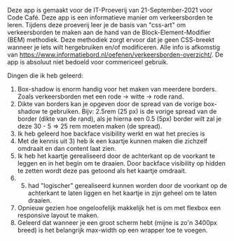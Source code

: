 Deze app is gemaakt voor de IT-Proeverij van 21-September-2021 voor Code Café. Deze app is een informatieve manier om verkeersborden te leren. 
Tijdens deze proeverij leer je de basis van "css-art" om verkeersborden te maken aan de hand van de Block-Element-Modifier (BEM) methodiek. Deze methodiek zorgt ervoor dat je geen CSS-breekt wanneer je iets wilt hergebruiken en/of modificeren. 
Alle info is afkomstig van https://www.informatiebord.nl/oefenen/verkeersborden-overzicht/.
De app is absoluut niet bedoeld voor commericeel gebruik. 

Dingen die ik heb geleerd:

1) Box-shadow is enorm handig voor het maken van meerdere borders. Zoals verkeersborden met een rode -> witte -> rode rand. 
2) Dikte van borders kan je opgeven door de spread van de vorige box-shadow te gebruiken. Bijv: 2.5rem (25 px) is de vorige spread van de border (dikte van de rand), als je hierna een 0.5 (5px) border wilt zal je deze 30 - 5 => 25 rem moeten maken (de spread).
3) Ik heb geleerd hoe backface visibility werkt en wat het precies is
4) Met de kennis uit 3) heb ik een kaartje kunnen maken die zichzelf omdraait en dan content laat zien.
5) Ik heb het kaartje gerealiseerd door de achterkant op de voorkant te leggen en in het begin om te draaien. Door backface visibility op hidden te zetten wordt deze pas getoond als het kaartje omdraait. 
6) 5) had "logischer" gerealiseerd kunnen worden door de voorkant op de achterkant te laten liggen en het kaartje in zijn geheel om te laten draaien.
7) Opnieuw gezien hoe ongeloofelijk makkelijk het is om met flexbox een responsive layout te maken.
8) Geleerd dat wanneer je een groot scherm hebt (mijne is zo'n 3400px breed) is het belangrijk max-width op een wrapper toe te voegen. 